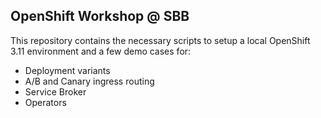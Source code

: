 ## OpenShift Workshop @ SBB
This repository contains the necessary scripts to setup a local OpenShift 3.11 environment and a few demo cases for:

* Deployment variants
* A/B and Canary ingress routing
* Service Broker
* Operators
